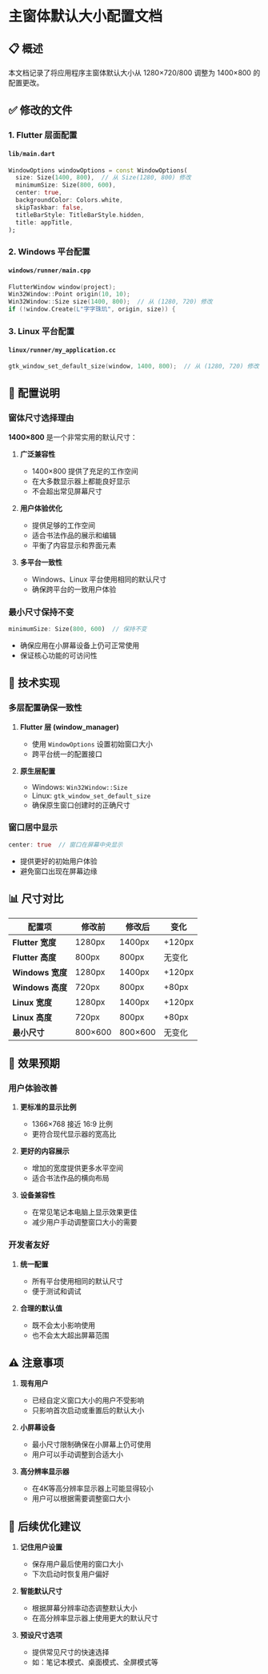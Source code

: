 # 主窗体默认大小配置文档

## 📋 概述

本文档记录了将应用程序主窗体默认大小从 1280×720/800 调整为 1400×800 的配置更改。

## ✅ 修改的文件

### 1. Flutter 层面配置

#### `lib/main.dart`

```dart
WindowOptions windowOptions = const WindowOptions(
  size: Size(1400, 800),  // 从 Size(1280, 800) 修改
  minimumSize: Size(800, 600),
  center: true,
  backgroundColor: Colors.white,
  skipTaskbar: false,
  titleBarStyle: TitleBarStyle.hidden,
  title: appTitle,
);
```

### 2. Windows 平台配置

#### `windows/runner/main.cpp`

```cpp
FlutterWindow window(project);
Win32Window::Point origin(10, 10);
Win32Window::Size size(1400, 800);  // 从 (1280, 720) 修改
if (!window.Create(L"字字珠玑", origin, size)) {
```

### 3. Linux 平台配置

#### `linux/runner/my_application.cc`

```cpp
gtk_window_set_default_size(window, 1400, 800);  // 从 (1280, 720) 修改
```

## 🎯 配置说明

### 窗体尺寸选择理由

**1400×800** 是一个非常实用的默认尺寸：

1. **广泛兼容性**
   - 1400×800 提供了充足的工作空间
   - 在大多数显示器上都能良好显示
   - 不会超出常见屏幕尺寸

2. **用户体验优化**
   - 提供足够的工作空间
   - 适合书法作品的展示和编辑
   - 平衡了内容显示和界面元素

3. **多平台一致性**
   - Windows、Linux 平台使用相同的默认尺寸
   - 确保跨平台的一致用户体验

### 最小尺寸保持不变

```dart
minimumSize: Size(800, 600)  // 保持不变
```

- 确保应用在小屏幕设备上仍可正常使用
- 保证核心功能的可访问性

## 🔧 技术实现

### 多层配置确保一致性

1. **Flutter 层 (window_manager)**
   - 使用 `WindowOptions` 设置初始窗口大小
   - 跨平台统一的配置接口

2. **原生层配置**
   - Windows: `Win32Window::Size`
   - Linux: `gtk_window_set_default_size`
   - 确保原生窗口创建时的正确尺寸

### 窗口居中显示

```dart
center: true  // 窗口在屏幕中央显示
```

- 提供更好的初始用户体验
- 避免窗口出现在屏幕边缘

## 📊 尺寸对比

| 配置项 | 修改前 | 修改后 | 变化 |
|--------|--------|--------|------|
| **Flutter 宽度** | 1280px | 1400px | +120px |
| **Flutter 高度** | 800px | 800px | 无变化 |
| **Windows 宽度** | 1280px | 1400px | +120px |
| **Windows 高度** | 720px | 800px | +80px |
| **Linux 宽度** | 1280px | 1400px | +120px |
| **Linux 高度** | 720px | 800px | +80px |
| **最小尺寸** | 800×600 | 800×600 | 无变化 |

## 🎉 效果预期

### 用户体验改善

1. **更标准的显示比例**
   - 1366×768 接近 16:9 比例
   - 更符合现代显示器的宽高比

2. **更好的内容展示**
   - 增加的宽度提供更多水平空间
   - 适合书法作品的横向布局

3. **设备兼容性**
   - 在常见笔记本电脑上显示效果更佳
   - 减少用户手动调整窗口大小的需要

### 开发者友好

1. **统一配置**
   - 所有平台使用相同的默认尺寸
   - 便于测试和调试

2. **合理的默认值**
   - 既不会太小影响使用
   - 也不会太大超出屏幕范围

## ⚠️ 注意事项

1. **现有用户**
   - 已经自定义窗口大小的用户不受影响
   - 只影响首次启动或重置后的默认大小

2. **小屏幕设备**
   - 最小尺寸限制确保在小屏幕上仍可使用
   - 用户可以手动调整到合适大小

3. **高分辨率显示器**
   - 在4K等高分辨率显示器上可能显得较小
   - 用户可以根据需要调整窗口大小

## 🔄 后续优化建议

1. **记住用户设置**
   - 保存用户最后使用的窗口大小
   - 下次启动时恢复用户偏好

2. **智能默认尺寸**
   - 根据屏幕分辨率动态调整默认大小
   - 在高分辨率显示器上使用更大的默认尺寸

3. **预设尺寸选项**
   - 提供常见尺寸的快速选择
   - 如：笔记本模式、桌面模式、全屏模式等

